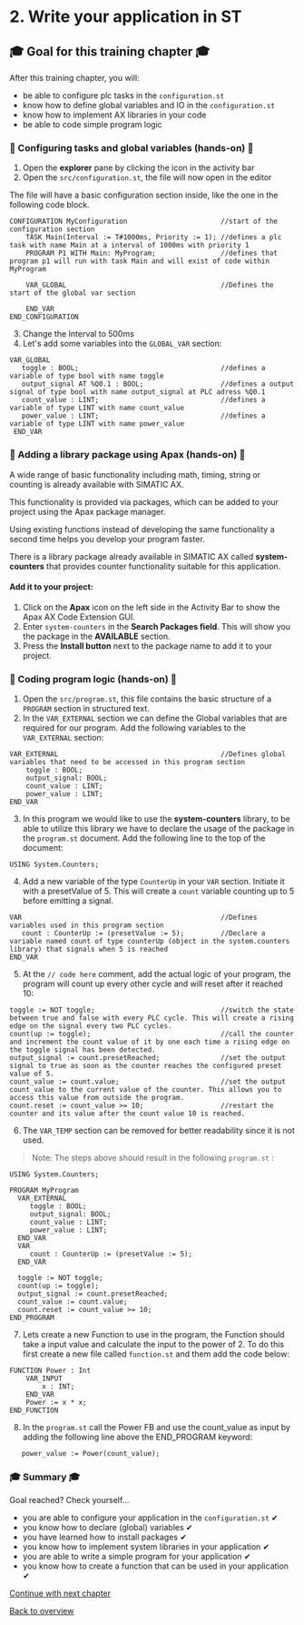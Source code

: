 # 2. Write your application in ST

## :mortar_board: Goal for this training chapter :mortar_board:

After this training chapter, you will:

- be able to configure plc tasks in the `configuration.st`
- know how to define global variables and IO in the `configuration.st`
- know how to implement AX libraries in your code
- be able to code simple program logic

### :raised_hands: Configuring tasks and global variables (hands-on) :raised_hands:

1. Open the **explorer** pane by clicking the icon in the activity bar
2. Open the `src/configuration.st`, the file will now open in the editor

The file will have a basic configuration section inside, like the one in the following code block.

```
CONFIGURATION MyConfiguration                       //start of the configuration section
    TASK Main(Interval := T#1000ms, Priority := 1); //defines a plc task with name Main at a interval of 1000ms with priority 1
    PROGRAM P1 WITH Main: MyProgram;                //defines that program p1 will run with task Main and will exist of code within MyProgram

    VAR_GLOBAL                                      //Defines the start of the global var section

    END_VAR
END_CONFIGURATION
```

3. Change the Interval to 500ms
4. Let's add some variables into the `GLOBAL_VAR` section:

```
VAR_GLOBAL
   toggle : BOOL;                                   //defines a variable of type bool with name toggle  
   output_signal AT %Q0.1 : BOOL;                   //defines a output signal of type bool with name output_signal at PLC adress %Q0.1  
   count_value : LINT;                              //defines a variable of type LINT with name count_value
   power_value : LINT;                              //defines a variable of type LINT with name power_value
 END_VAR
```

### :raised_hands: Adding a library package using Apax (hands-on) :raised_hands:

A wide range of basic functionality including math, timing, string or counting is already available with SIMATIC AX.

This functionality is provided via packages, which can be added to your project using the Apax package manager.

Using existing functions instead of developing the same functionality a second time helps you develop your program faster.

There is a library package already available in SIMATIC AX called **system-counters** that provides counter functionality suitable for this application.

#### Add it to your project:

1. Click on the **Apax** icon on the left side in the Activity Bar to show the Apax AX Code Extension GUI.
2. Enter `system-counters` in the **Search Packages field**. This will show you the package in the **AVAILABLE** section.
3. Press the **Install button** next to the package name to add it to your project.

### :raised_hands: Coding program logic (hands-on) :raised_hands:

1. Open the `src/program.st`, this file contains the basic structure of a `PROGRAM` section in structured text.
2. In the `VAR_EXTERNAL` section we can define the Global variables that are required for our program. Add the following variables to the `VAR_EXTERNAL` section:

```
VAR_EXTERNAL                                        //Defines global variables that need to be accessed in this program section
    toggle : BOOL;
    output_signal: BOOL;
    count_value : LINT;   
    power_value : LINT;                                      
END_VAR
```

3. In this program we would like to use the **system-counters** library, to be able to utilize this library we have to declare the usage of the package in the `program.st` document. Add the following line to the top of the document:

```
USING System.Counters;
```

4. Add a new variable of the type `CounterUp` in your `VAR` section. Initiate it with a presetValue of 5. This will create a `count` variable counting up to 5 before emitting a signal.
```
VAR                                                 //Defines variables used in this program section
   count : CounterUp := (presetValue := 5);         //Declare a variable named count of type counterUp (object in the system.counters library) that signals when 5 is reached
END_VAR
```
5. At the `// code here` comment, add the actual logic of your program, the program will count up every other cycle and will reset after it reached 10:
```
toggle := NOT toggle;                               //switch the state between true and false with every PLC cycle. This will create a rising edge on the signal every two PLC cycles.
count(up := toggle);                                //call the counter and increment the count value of it by one each time a rising edge on the toggle signal has been detected.
output_signal := count.presetReached;               //set the output signal to true as soon as the counter reaches the configured preset value of 5.
count_value := count.value;                         //set the output count_value to the current value of the counter. This allows you to access this value from outside the program.
count.reset := count_value >= 10;                   //restart the counter and its value after the count value 10 is reached.              

```
6. The `VAR_TEMP` section can be removed for better readability since it is not used.

> Note: The steps above should result in the following `program.st` :
```
USING System.Counters;

PROGRAM MyProgram
  VAR_EXTERNAL
     toggle : BOOL;
     output_signal: BOOL;
     count_value : LINT;
     power_value : LINT;
  END_VAR
  VAR
     count : CounterUp := (presetValue := 5);
  END_VAR

  toggle := NOT toggle;
  count(up := toggle);
  output_signal := count.presetReached;
  count_value := count.value;
  count.reset := count_value >= 10;
END_PROGRAM
```
7. Lets create a new Function to use in the program, the Function should take a input value and calculate the input to the power of 2. To do this first create a new file called `function.st` and them add the code below:

```
FUNCTION Power : Int
    VAR_INPUT
        x : INT;
    END_VAR
    Power := x * x;
END_FUNCTION

```

8. In the `program.st` call the Power FB and use the count_value as input by adding the following line above the END_PROGRAM keyword:
```
   power_value := Power(count_value);
```


### :mortar_board: Summary :mortar_board:

Goal reached? Check yourself...

- you are able to configure your application in the `configuration.st` ✔
- you know how to declare (global) variables ✔
- you have learned how to install packages ✔
- you know how to implement system libraries in your application ✔
- you are able to write a simple program for your application ✔
- you know how to create a function that can be used in your application ✔

[Continue with next chapter](./3-testing.md)

[Back to overview](./../README.md)
